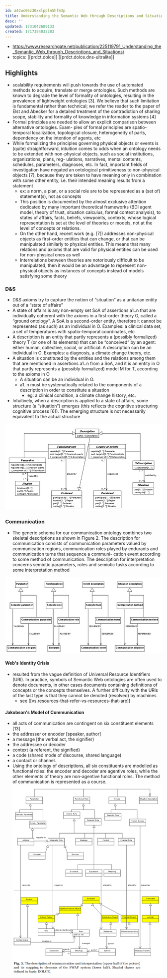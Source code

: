 ```yaml
---
id: a42wc66z30xxlppln5hfm3p
title: Understanding the Semantic Web through Descriptions and Situations
desc: ''
updated: 1731042689133
created: 1717384032283
---
```


- https://www.researchgate.net/publication/225119791_Understanding_the_Semantic_Web_through_Descriptions_and_Situations/
- topics: [[prdct.dolce]] [[prdct.dolce.dns-ultralite]]

## Highlights

- scalability requirements will push towards the use of automated methods to acquire, translate or merge ontologies. Such methods are known to degrade the level of formality of ontologies, resulting in the prevalence of lightweight ontologies [3]. We believe that such limitation is fundamental rather than technical; we refer the reader to the paper of Elst and Abecker for a detailed treatment of the contradiction of sharing scope, stability and formality of knowledge in information systems [4]
- Formal principles are needed to allow an explicit comparison between alternative ontologies. Exam- ples of formal principles are spatio-temporal localization, topological closure, heterogeneity of parts, dependency on the intention of agents, etc
- While formalizing the principles governing physical objects or events is (quite) straightforward, intuition comes to odds when an ontology needs to be extended with non-physical objects, such as social institutions, organizations, plans, reg- ulations, narratives, mental contents, schedules, parameters, diagnoses, etc. In fact, important fields of investigation have negated an ontological primitiveness to non-physical objects [7], because they are taken to have meaning only in combination with some other entity, i.e. their intended meaning results from a statement
  - ex: a norm, a plan, or a social role are to be represented as a (set of) statement(s), not as concepts
  - This position is documented by the almost exclusive attention dedicated by many important theoretical frameworks (BDI agent model, theory of trust, situation calculus, formal context analysis), to states of affairs, facts, beliefs, viewpoints, contexts, whose logical representation is set at the level of theories or models, not at the level of concepts or relations.
  - On the other hand, recent work (e.g. [7]) addresses non-physical objects as first-order entities that can change, or that can be manipulated similarly to physical entities. This means that many relations and axioms that are valid for physical entities can be used for non-physical ones as well
  - Interrelations between theories are notoriously difficult to be manipulated, then it would be an advantage to represent non-physical objects as instances of concepts instead of models satisfying some theory

### D&S

- D&S axioms try to capture the notion of “situation” as a unitarian entity out of a “state of affairs”
- A state of affairs is any non-empty set SoA of assertions a1..n that are individually coherent with the axioms in a first-order theory O, called a “ground ontology”. A SoA is a second-order entity, therefore it cannot be represented (as such) as an individual in O. Examples: a clinical data set, a set of temperatures with spatio-temporal coordinates, etc
- A description is an entity that partly represents a (possibly formalized) theory T (or one of its elements) that can be “conceived” by an agent: either human, collective, social, or artificial. A description can be an individual in O. Examples: a diagnosis, a climate change theory, etc.
- A situation is constituted by the entities and the relations among them that are mentioned in assertions a1..n from a SoA, and it is an entity in O that partly represents a (possibly formalized) model M for T, according to the axioms in O
  - A situation can be an individual in O. 
  - a1..n must be systematically related to the components of a description in order to constitute a situation
    - eg: a clinical condition, a climate change history, etc.
- Intuitively, when a description is applied to a state of affairs, some structure (a “situation”) emerges (this reflects the cognitive structuring cognitive process [6]). The emerging structure is not necessarily equivalent to the actual structure

![](/assets/images/2024-06-04-10-12-29.png)


### Communication

- The generic schema for our communication ontology combines two skeletal descriptions as shown in Figure 2. The description for communication consists of communication parameters valued by communication regions, communication roles played by endurants and communication turns that sequence a communi- cation event according to some method of communication. The description for interpretation concerns semiotic parameters, roles and semiotic tasks according to some interpretation method

![](/assets/images/2024-06-04-10-14-31.png)

#### Web's Identity Crisis

- resulted from the vague definition of Universal Resource Identifiers (URI). In practice, symbols of Semantic Web ontologies are often used to denote documents, in other cases documents containing definitions of concepts or the concepts themselves. A further difficulty with the URIs of the last type is that they cannot be denoted (resolved) by machines
  - see [[vs.resources-that-refer-vs-resources-that-are]]

#### Jakobson's Model of Communication

-  all acts of
communication are contingent on six constituent elements [13]
  - the addresser or encoder [speaker, author]
  - a message [the verbal act, the signifier)
  - the addressee or decoder
  - context (a referent, the signified)
  - a code (shared mode of discourse, shared language)
  - a contact or channel.
- Using the ontology of descriptions, all six constituents are modelled as functional roles: the encoder and decoder are agentive roles, while the other elements of theory are non-agentive functional roles. The method of communication is represented as a course.
![](/assets/images/2024-06-04-10-22-57.png)